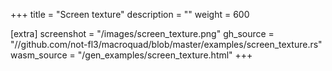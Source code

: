 +++
title = "Screen texture"
description = ""
weight = 600

[extra]
screenshot = "/images/screen_texture.png"
gh_source = "//github.com/not-fl3/macroquad/blob/master/examples/screen_texture.rs"
wasm_source = "/gen_examples/screen_texture.html"
+++
